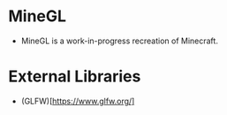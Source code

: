 # MineGL
- MineGL is a work-in-progress recreation of Minecraft.

# External Libraries
- (GLFW)[https://www.glfw.org/]
